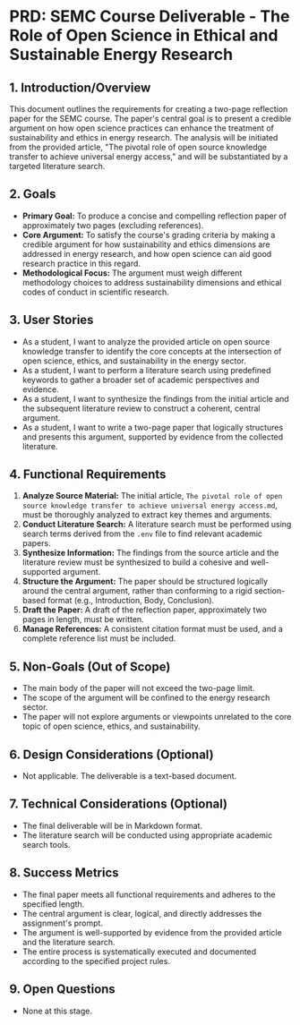 # PRD: SEMC Course Deliverable - The Role of Open Science in Ethical and Sustainable Energy Research

## 1. Introduction/Overview

This document outlines the requirements for creating a two-page reflection paper for the SEMC course. The paper's central goal is to present a credible argument on how open science practices can enhance the treatment of sustainability and ethics in energy research. The analysis will be initiated from the provided article, "The pivotal role of open source knowledge transfer to achieve universal energy access," and will be substantiated by a targeted literature search.

## 2. Goals

- **Primary Goal:** To produce a concise and compelling reflection paper of approximately two pages (excluding references).
- **Core Argument:** To satisfy the course's grading criteria by making a credible argument for how sustainability and ethics dimensions are addressed in energy research, and how open science can aid good research practice in this regard.
- **Methodological Focus:** The argument must weigh different methodology choices to address sustainability dimensions and ethical codes of conduct in scientific research.

## 3. User Stories

- As a student, I want to analyze the provided article on open source knowledge transfer to identify the core concepts at the intersection of open science, ethics, and sustainability in the energy sector.
- As a student, I want to perform a literature search using predefined keywords to gather a broader set of academic perspectives and evidence.
- As a student, I want to synthesize the findings from the initial article and the subsequent literature review to construct a coherent, central argument.
- As a student, I want to write a two-page paper that logically structures and presents this argument, supported by evidence from the collected literature.

## 4. Functional Requirements

1.  **Analyze Source Material:** The initial article, `The pivotal role of open source knowledge transfer to achieve universal energy access.md`, must be thoroughly analyzed to extract key themes and arguments.
2.  **Conduct Literature Search:** A literature search must be performed using search terms derived from the `.env` file to find relevant academic papers.
3.  **Synthesize Information:** The findings from the source article and the literature review must be synthesized to build a cohesive and well-supported argument.
4.  **Structure the Argument:** The paper should be structured logically around the central argument, rather than conforming to a rigid section-based format (e.g., Introduction, Body, Conclusion).
5.  **Draft the Paper:** A draft of the reflection paper, approximately two pages in length, must be written.
6.  **Manage References:** A consistent citation format must be used, and a complete reference list must be included.

## 5. Non-Goals (Out of Scope)

- The main body of the paper will not exceed the two-page limit.
- The scope of the argument will be confined to the energy research sector.
- The paper will not explore arguments or viewpoints unrelated to the core topic of open science, ethics, and sustainability.

## 6. Design Considerations (Optional)

- Not applicable. The deliverable is a text-based document.

## 7. Technical Considerations (Optional)

- The final deliverable will be in Markdown format.
- The literature search will be conducted using appropriate academic search tools.

## 8. Success Metrics

- The final paper meets all functional requirements and adheres to the specified length.
- The central argument is clear, logical, and directly addresses the assignment's prompt.
- The argument is well-supported by evidence from the provided article and the literature search.
- The entire process is systematically executed and documented according to the specified project rules.

## 9. Open Questions

- None at this stage. 